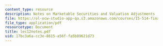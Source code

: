 ```yaml
---
content_type: resource
description: Notes on Marketable Securities and Valuation Adjustments
file: https://ol-ocw-studio-app-qa.s3.amazonaws.com/courses/15-514-financial-and-managerial-accounting-summer-2003/17bc3a6acc3e8615a56ffa5b89621d73_lec12notes.pdf
file_type: application/pdf
resourcetype: Document
title: lec12notes.pdf
uid: 17bc3a6a-cc3e-8615-a56f-fa5b89621d73
---
```

